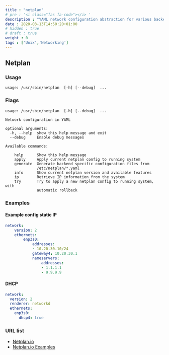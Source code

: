 ```yaml
---
title : "netplan"
# pre : '<i class="fas fa-code"></i> '
description : "YAML network configuration abstraction for various backends."
date : 2020-03-13T14:50:20+01:00
# hidden : true
# draft : true
weight : 0
tags : ['Unix','Networking']
---
```


## Netplan

### Usage

```plain
usage: /usr/sbin/netplan  [-h] [--debug]  ...
```

### Flags

```plain
usage: /usr/sbin/netplan  [-h] [--debug]  ...

Network configuration in YAML

optional arguments:
  -h, --help  show this help message and exit
  --debug     Enable debug messages

Available commands:
  
    help      Show this help message
    apply     Apply current netplan config to running system
    generate  Generate backend specific configuration files from
              /etc/netplan/*.yaml
    info      Show current netplan version and available features
    ip        Retrieve IP information from the system
    try       Try to apply a new netplan config to running system, with
              automatic rollback
```

### Examples

#### Example config static IP

```yaml
network:
    version: 2
    ethernets:
        enp3s0:
            addresses:
            - 10.20.30.10/24
            gateway4: 10.20.30.1
            nameservers:
                addresses:
                - 1.1.1.1
                - 9.9.9.9
```

#### DHCP

```yaml
network:
  version: 2
  renderer: networkd
  ethernets:
    enp3s0:
      dhcp4: true
```

### URL list

* [Netplan.io](https://netplan.io/)
* [Netplan.io Examples](https://netplan.io/examples)
